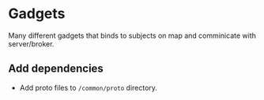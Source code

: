 # Gadgets

Many different gadgets that binds to subjects on map and comminicate with server/broker.

## Add dependencies

* Add proto files to `/common/proto` directory.
